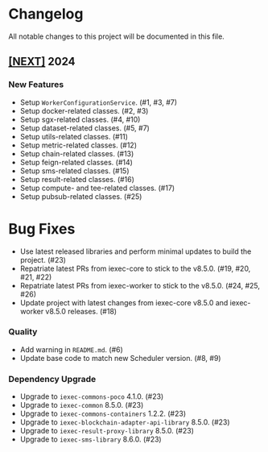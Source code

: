 # Changelog

All notable changes to this project will be documented in this file.

## [[NEXT]](https://github.com/iExecBlockchainComputing/iexec-worker-standalone/releases/tag/vNEXT) 2024

### New Features

- Setup `WorkerConfigurationService`. (#1, #3, #7)
- Setup docker-related classes. (#2, #3)
- Setup sgx-related classes. (#4, #10)
- Setup dataset-related classes. (#5, #7)
- Setup utils-related classes. (#11)
- Setup metric-related classes. (#12)
- Setup chain-related classes. (#13)
- Setup feign-related classes. (#14)
- Setup sms-related classes. (#15)
- Setup result-related classes. (#16)
- Setup compute- and tee-related classes. (#17)
- Setup pubsub-related classes. (#25)

# Bug Fixes

- Use latest released libraries and perform minimal updates to build the project. (#23)
- Repatriate latest PRs from iexec-core to stick to the v8.5.0. (#19, #20, #21, #22)
- Repatriate latest PRs from iexec-worker to stick to the v8.5.0. (#24, #25, #26)
- Update project with latest changes from iexec-core v8.5.0 and iexec-worker v8.5.0 releases. (#18)

### Quality

- Add warning in `README.md`. (#6)
- Update base code to match new Scheduler version. (#8, #9)

### Dependency Upgrade

- Upgrade to `iexec-commons-poco` 4.1.0. (#23)
- Upgrade to `iexec-common` 8.5.0. (#23)
- Upgrade to `iexec-commons-containers` 1.2.2. (#23)
- Upgrade to `iexec-blockchain-adapter-api-library` 8.5.0. (#23)
- Upgrade to `iexec-result-proxy-library` 8.5.0. (#23)
- Upgrade to `iexec-sms-library` 8.6.0. (#23)
